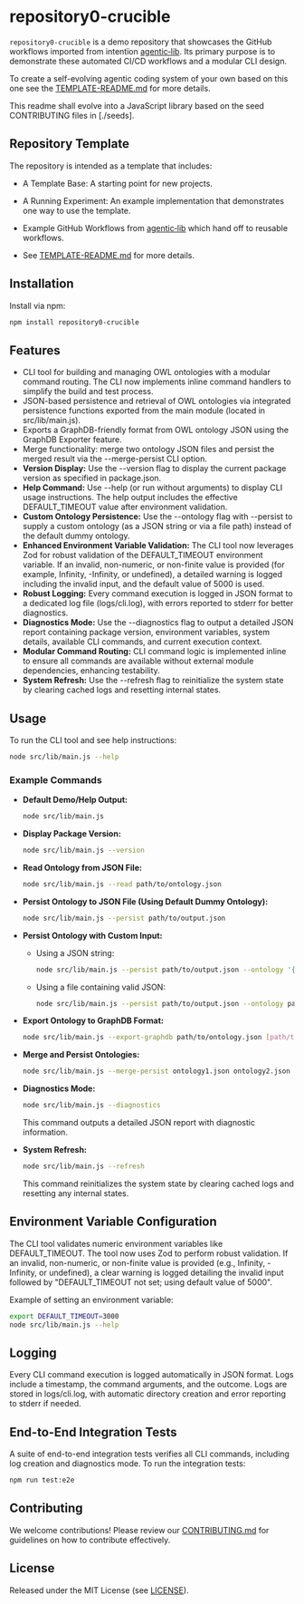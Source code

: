 # repository0-crucible

`repository0-crucible` is a demo repository that showcases the GitHub workflows imported from intentïon [agentic‑lib](https://github.com/xn-intenton-z2a/agentic-lib). Its primary purpose is to demonstrate these automated CI/CD workflows and a modular CLI design.

To create a self-evolving agentic coding system of your own based on this one see the [TEMPLATE-README.md](./TEMPLATE-README.md) for more details.

This readme shall evolve into a JavaScript library based on the seed CONTRIBUTING files in [./seeds].

## Repository Template

The repository is intended as a template that includes:
* A Template Base: A starting point for new projects.
* A Running Experiment: An example implementation that demonstrates one way to use the template.
* Example GitHub Workflows from [agentic‑lib](https://github.com/xn-intenton-z2a/agentic-lib) which hand off to reusable workflows.

* See [TEMPLATE-README.md](./TEMPLATE-README.md) for more details.

## Installation

Install via npm:

```bash
npm install repository0-crucible
```

## Features

- CLI tool for building and managing OWL ontologies with a modular command routing. The CLI now implements inline command handlers to simplify the build and test process.
- JSON-based persistence and retrieval of OWL ontologies via integrated persistence functions exported from the main module (located in src/lib/main.js).
- Exports a GraphDB-friendly format from OWL ontology JSON using the GraphDB Exporter feature.
- Merge functionality: merge two ontology JSON files and persist the merged result via the --merge-persist CLI option.
- **Version Display:** Use the --version flag to display the current package version as specified in package.json.
- **Help Command:** Use --help (or run without arguments) to display CLI usage instructions. The help output includes the effective DEFAULT_TIMEOUT value after environment validation.
- **Custom Ontology Persistence:** Use the --ontology flag with --persist to supply a custom ontology (as a JSON string or via a file path) instead of the default dummy ontology.
- **Enhanced Environment Variable Validation:** The CLI tool now leverages Zod for robust validation of the DEFAULT_TIMEOUT environment variable. If an invalid, non-numeric, or non-finite value is provided (for example, Infinity, -Infinity, or undefined), a detailed warning is logged including the invalid input, and the default value of 5000 is used.
- **Robust Logging:** Every command execution is logged in JSON format to a dedicated log file (logs/cli.log), with errors reported to stderr for better diagnostics.
- **Diagnostics Mode:** Use the --diagnostics flag to output a detailed JSON report containing package version, environment variables, system details, available CLI commands, and current execution context.
- **Modular Command Routing:** CLI command logic is implemented inline to ensure all commands are available without external module dependencies, enhancing testability.
- **System Refresh:** Use the --refresh flag to reinitialize the system state by clearing cached logs and resetting internal states.

## Usage

To run the CLI tool and see help instructions:

```bash
node src/lib/main.js --help
```

### Example Commands

- **Default Demo/Help Output:**
  ```bash
  node src/lib/main.js
  ```

- **Display Package Version:**
  ```bash
  node src/lib/main.js --version
  ```

- **Read Ontology from JSON File:**
  ```bash
  node src/lib/main.js --read path/to/ontology.json
  ```

- **Persist Ontology to JSON File (Using Default Dummy Ontology):**
  ```bash
  node src/lib/main.js --persist path/to/output.json
  ```

- **Persist Ontology with Custom Input:**
  - Using a JSON string:
    ```bash
    node src/lib/main.js --persist path/to/output.json --ontology '{"name": "Custom Ontology", "version": "2.0", "classes": ["CustomClass"], "properties": {"customProp": "customValue"}}'
    ```
  - Using a file containing valid JSON:
    ```bash
    node src/lib/main.js --persist path/to/output.json --ontology path/to/customOntology.json
    ```

- **Export Ontology to GraphDB Format:**
  ```bash
  node src/lib/main.js --export-graphdb path/to/ontology.json [path/to/output.json]
  ```

- **Merge and Persist Ontologies:**
  ```bash
  node src/lib/main.js --merge-persist ontology1.json ontology2.json mergedOntology.json
  ```

- **Diagnostics Mode:**
  ```bash
  node src/lib/main.js --diagnostics
  ```
  This command outputs a detailed JSON report with diagnostic information.

- **System Refresh:**
  ```bash
  node src/lib/main.js --refresh
  ```
  This command reinitializes the system state by clearing cached logs and resetting any internal states.

## Environment Variable Configuration

The CLI tool validates numeric environment variables like DEFAULT_TIMEOUT. The tool now uses Zod to perform robust validation. If an invalid, non-numeric, or non-finite value is provided (e.g., Infinity, -Infinity, or undefined), a clear warning is logged detailing the invalid input followed by "DEFAULT_TIMEOUT not set; using default value of 5000".

Example of setting an environment variable:

```bash
export DEFAULT_TIMEOUT=3000
node src/lib/main.js --help
```

## Logging

Every CLI command execution is logged automatically in JSON format. Logs include a timestamp, the command arguments, and the outcome. Logs are stored in logs/cli.log, with automatic directory creation and error reporting to stderr if needed.

## End-to-End Integration Tests

A suite of end-to-end integration tests verifies all CLI commands, including log creation and diagnostics mode. To run the integration tests:

```bash
npm run test:e2e
```

## Contributing

We welcome contributions! Please review our [CONTRIBUTING.md](./CONTRIBUTING.md) for guidelines on how to contribute effectively.

## License

Released under the MIT License (see [LICENSE](./LICENSE)).